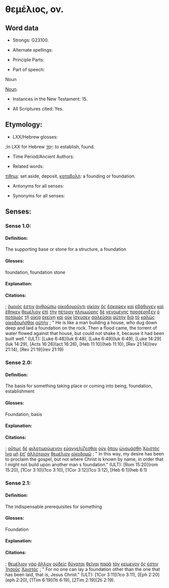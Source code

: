 # θεμέλιος, ον.

<!-- Status: S2=NeedsFinalCheck -->
<!-- Lexica used for edits: BDAG, FFM, LN, A-S  -->

## Word data

* Strongs: G23100.


* Alternate spellings:

* Principle Parts: 

* Part of speech: 

Noun

[Noun](http://ugg.readthedocs.io/en/latest/noun.html). 

* Instances in the New Testament: 15.

* All Scriptures cited: Yes.

## Etymology: 

* LXX/Hebrew glosses: 

;In LXX for Hebrew [יָסַד](//en-uhal/H3245): to establish, found.

* Time Period/Ancient Authors: 

* Related words: 

[τίθημι](../G50870/01.md): set aside, deposit,
[καταβολή](../G26020/01.md): a founding or foundation.  

* Antonyms for all senses:

* Synonyms for all senses: 

## Senses:

### Sense 1.0: 

#### Definition: 

The supporting base or stone for a structure, a foundation

#### Glosses: 

foundation, foundation stone

#### Explanation: 

#### Citations: 

; [ὅμοιός](../G36640/01.md) [ἐστιν](../G99999/01.md) [ἀνθρώπῳ](../G04440/01.md) [οἰκοδομοῦντι](../G36180/01.md) [οἰκίαν](../G36140/01.md) [ὃς](../G37390/01.md) [ἔσκαψεν](../G46260/01.md) [καὶ](../G25320/01.md) [ἐβάθυνεν](../G09000/01.md) [καὶ](../G25320/01.md) [ἔθηκεν](../G50870/01.md) [θεμέλιον](../G23100/01.md) [ἐπὶ](../G19090/01.md) [τὴν](../G35880/01.md) [πέτραν](../G40730/01.md) [πλημμύρης](../G41320/01.md) [δὲ](../G11610/01.md) [γενομένης](../G10960/01.md) [προσέρηξεν](../G43660/01.md) [ὁ](../G35880/01.md) [ποταμὸς](../G42150/01.md) [τῇ](../G35880/01.md) [οἰκίᾳ](../G36140/01.md) [ἐκείνῃ](../G15650/01.md) [καὶ](../G25320/01.md) [οὐκ](../G37560/01.md) [ἴσχυσεν](../G24800/01.md) [σαλεῦσαι](../G45310/01.md) [αὐτὴν](../G08460/01.md) [διὰ](../G12230/01.md) [τὸ](../G35880/01.md) [καλῶς](../G25730/01.md) [οἰκοδομῆσθαι](../G36180/01.md) [αὐτήν](../G08460/01.md)
; " He is like a man building a house, who dug down deep and laid a foundation on the rock. Then a flood came, the torrent of water flowed against that house, but could not shake it, because it had been built well." (ULT): 
[Luke 6:48](luk 6:48),  [Luke 6:49](luk 6:49),  [Luke 14:29](luk 14:29),  [Acts 16:26](act 16:26),  [Heb 11:10](heb 11:10),  [Rev 21:14](rev 21:14),  [Rev 21:19](rev 21:19)

### Sense 2.0: 

#### Definition: 

The basis for something taking place or coming into being, foundation, establishment

#### Glosses: 

Foundation, basis

#### Explanation: 

#### Citations: 

; [οὕτως](../G37790/01.md) [δὲ](../G11610/01.md) [φιλοτιμούμενον](../G53890/01.md) [εὐαγγελίζεσθαι](../G20970/01.md) [οὐχ](../G37560/01.md) [ὅπου](../G36990/01.md) [ὠνομάσθη](../G36870/01.md) [Χριστός](../G55470/01.md) [ἵνα](../G24430/01.md) [μὴ](../G33610/01.md) [ἐπ’](../G19090/01.md) [ἀλλότριον](../G02450/01.md) [θεμέλιον](../G23100/01.md) [οἰκοδομῶ](../G36180/01.md)
; " In this way, my desire has been to proclaim the gospel, but not where Christ is known by name, in order that I might not build upon another man s foundation." (ULT): 
[Rom 15:20](rom 15:20),  [1Cor 3:10](1co 3:10),  [1Cor 3:12](1co 3:12),  [Heb 6:1](heb 6:1)

### Sense 2.1: 

#### Definition: 

The indispensable prerequisites for something

#### Glosses: 

Foundation

#### Explanation: 

#### Citations: 

; [θεμέλιον](../G23100/01.md) [γὰρ](../G10630/01.md) [ἄλλον](../G02430/01.md) [οὐδεὶς](../G37620/01.md) [δύναται](../G14100/01.md) [θεῖναι](../G50870/01.md) [παρὰ](../G38440/01.md) [τὸν](../G35880/01.md) [κείμενον](../G27490/01.md) [ὅς](../G37390/01.md) [ἐστιν](../G99999/01.md) [Ἰησοῦς](../G24240/01.md) [Χριστός](../G55470/01.md)
; " For no one can lay a foundation other than the one that has been laid, that is, Jesus Christ." (ULT): 
[1Cor 3:11](1co 3:11),  [Eph 2:20](eph 2:20),  [1Tim 6:19](1ti 6:19),  [2Tim 2:19](2ti 2:19).

